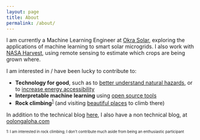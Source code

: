 ```yaml
---
layout: page
title: About
permalink: /about/
---
```


I am currently a Machine Learning Engineer at [Okra Solar](https://okrasolar.com/), exploring the applications of machine learning to smart solar microgrids. I also work with [NASA Harvest](https://nasaharvest.com/), using remote sensing to estimate which crops are being grown where.

I am interested in / have been lucky to contribute to:
* **Technology for good**, such as to [better understand natural hazards](https://github.com/esowc/ml_drought), or to
[increase energy accessibility](https://okrasolar.com/)
* **Interpretable machine learning** using [open source tools](https://github.com/slundberg/shap)
* **Rock climbing**<sup>[1](#note)</sup> (and visiting [beautiful places](https://i2.wp.com/oolongaloha.com/wp-content/uploads/2019/08/IMG_4514.png?w=2280&ssl=1) to climb there)

In addition to the technical blog [here](/blog), I also have a non technical blog, at [oolongaloha.com](http://oolongaloha.com)

<small><small>
<a name="note">1</a>: I am interested in rock climbing; I don't contribute much aside from being an enthusiastic participant
</small></small>
